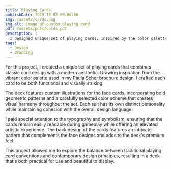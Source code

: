 ```yaml
---
title: Playing Cards
publishDate: 2019-10-02 00:00:00
img: /assets/cards.png
img_alt: image of custom playing card
pdf: /assets/pdfs/cards.pdf
description: |
  I designed unique set of playing cards. Inspired by the color palette I used when designing Paula Scher's brochure.
tags:
  - Design
  - Branding
---
```


For this project, I created a unique set of playing cards that combines classic card design with a modern aesthetic. Drawing inspiration from the vibrant color palette used in my Paula Scher brochure design, I crafted each card to be both functional and visually striking.

The deck features custom illustrations for the face cards, incorporating bold geometric patterns and a carefully selected color scheme that creates visual harmony throughout the set. Each suit has its own distinct personality while maintaining cohesion with the overall design language.

I paid special attention to the typography and symbolism, ensuring that the cards remain easily readable during gameplay while offering an elevated artistic experience. The back design of the cards features an intricate pattern that complements the face designs and adds to the deck's premium feel.

This project allowed me to explore the balance between traditional playing card conventions and contemporary design principles, resulting in a deck that's both practical for use and beautiful to display.
